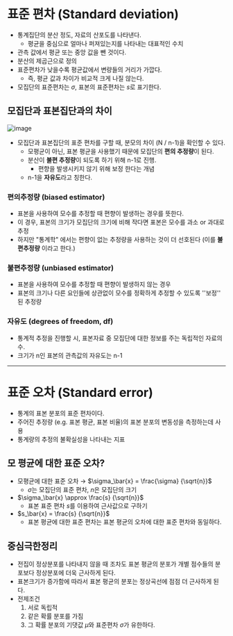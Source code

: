 # 표준 편차 (Standard deviation)
* 통계집단의 분산 정도, 자료의 산포도를 나타낸다.
    * 평균을 중심으로 얼마나 퍼져있는지를 나타내는 대표적인 수치
* 관측 값에서 평균 또는 중앙 값을 뺀 것이다.
* 분산의 제곱근으로 정의
* 표준편차가 낮을수록 평균값에서 변량들의 거리가 가깝다.
    * 즉, 평균 값과 차이가 비교적 크게 나질 않는다.
* 모집단의 표준편차는 $\sigma$, 표본의 표준편차는 $s$로 표기한다.

## 모집단과 표본집단과의 차이
![image](https://github.com/joonda/Kaggle_Study/assets/143615224/0c343eaf-9f8c-4c3a-9ac3-01b85fabaeb7)
* 모집단과 표본집단의 표준 편차를 구할 때, 분모의 차이 (N / n-1)을 확인할 수 있다.
   * 모평균이 아닌, 표본 평균을 사용했기 때문에 모집단의 **편의 추정량**이 된다.
   * 분산이 **불편 추정량**이 되도록 하기 위해 n-1로 진행.
      * 편향을 발생시키지 않기 위해 보정 한다는 개념
   * n-1을 **자유도**라고 칭한다.

### 편의추정량 (biased estimator)
* 표본을 사용하여 모수를 추정할 때 편향이 발생하는 경우를 뜻한다.
* 이 경우, 표본의 크기가 모집단의 크기에 비해 작다면 표본은 모수를 과소 or 과대로 추정
* 하지만 "통계학" 에서는 편향이 없는 추정량을 사용하는 것이 더 선호된다 (이를 **불편추정량** 이라고 한다.)

### 불편추정량 (unbiased estimator)
* 표본을 사용하여 모수를 추정할 때 편향이 발생하지 않는 경우
* 표본의 크기나 다른 요인들에 상관없이 모수를 정확하게 추정할 수 있도록 ''보정'' 된 추정량

### 자유도 (degrees of freedom, df)
* 통계적 추정을 진행할 시, 표본자료 중 모집단에 대한 정보를 주는 독립적인 자료의 수.
* 크기가 n인 표본의 관측값의 자유도는 n-1 
-------------
# 표준 오차 (Standard error)
* 통계의 표본 분포의 표준 편차이다.
* 주어진 추정량 (e.g. 표본 평균, 표본 비율)의 표본 분포의 변동성을 측정하는데 사용
* 통계량의 추정의 불확실성을 나타내는 지표

## 모 평균에 대한 표준 오차?
* 모평균에 대한 표준 오차 → $\sigma_\bar{x} = \frac{\sigma} {\sqrt{n}}$
   * $\sigma$는 모집단의 표준 편차, $n$은 모집단의 크기
* $\sigma_\bar{x} \approx \frac{s} {\sqrt{n}}$
   * 표본 표준 편차 $s$를 이용하여 근사값으로 구하기
* $s_\bar{x} = \frac{s} {\sqrt{n}}$
   * 표본 평균에 대한 표준 편차는 표본 평균의 오차에 대한 표준 편차와 동일하다.

## 중심극한정리
* 전집이 정상분포를 나타내지 않을 때 조차도 표본 평균의 분포가 개별 점수들의 분포보다 정상분포에 더욱 근사하게 된다.
* 표본크기가 증가함에 따라서 표본 평균의 분포는 정상곡선에 점점 더 근사하게 된다.
* 전제조건
   1. 서로 독립적
   2. 같은 확률 분포를 가짐
   3. 그 확률 분포의 기댓값 $\mu$와 표준편차 $\sigma$가 유한하다.
